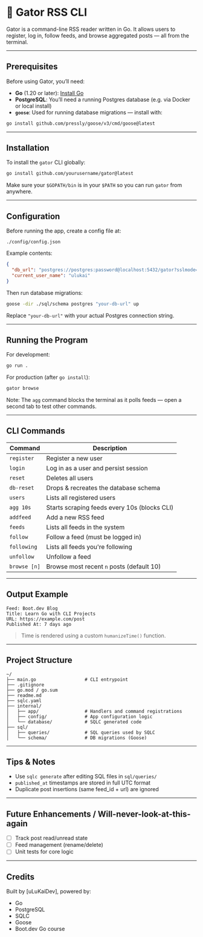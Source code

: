 # 🐊 Gator RSS CLI

Gator is a command-line RSS reader written in Go. It allows users to register, log in, follow feeds, and browse aggregated posts — all from the terminal.

---

## Prerequisites

Before using Gator, you’ll need:

* **Go** (1.20 or later): [Install Go](https://golang.org/dl/)
* **PostgreSQL**: You’ll need a running Postgres database (e.g. via Docker or local install)
* **`goose`**: Used for running database migrations — install with:

```sh
go install github.com/pressly/goose/v3/cmd/goose@latest
```

---

## Installation

To install the `gator` CLI globally:

```sh
go install github.com/yourusername/gator@latest
```

Make sure your `$GOPATH/bin` is in your `$PATH` so you can run `gator` from anywhere.

---

## Configuration

Before running the app, create a config file at:

```
./config/config.json
```

Example contents:

```json
{
  "db_url": "postgres://postgres:password@localhost:5432/gator?sslmode=disable",
  "current_user_name": "ulukai"
}
```

Then run database migrations:

```sh
goose -dir ./sql/schema postgres "your-db-url" up
```

Replace `"your-db-url"` with your actual Postgres connection string.

---

## Running the Program

For development:

```sh
go run .
```

For production (after `go install`):

```sh
gator browse
```

Note: The `agg` command blocks the terminal as it polls feeds — open a second tab to test other commands.

---

## CLI Commands

| Command      | Description                                  |
| ------------ | -------------------------------------------- |
| `register`   | Register a new user                          |
| `login`      | Log in as a user and persist session         |
| `reset`      | Deletes all users                            |
| `db-reset`   | Drops & recreates the database schema        |
| `users`      | Lists all registered users                   |
| `agg 10s`    | Starts scraping feeds every 10s (blocks CLI) |
| `addfeed`    | Add a new RSS feed                           |
| `feeds`      | Lists all feeds in the system                |
| `follow`     | Follow a feed (must be logged in)            |
| `following`  | Lists all feeds you're following             |
| `unfollow`   | Unfollow a feed                              |
| `browse [n]` | Browse most recent `n` posts (default 10)    |

---

## Output Example

```text
Feed: Boot.dev Blog
Title: Learn Go with CLI Projects
URL: https://example.com/post
Published At: 7 days ago
```

> Time is rendered using a custom `humanizeTime()` function.

---

## Project Structure

```
~/
├── main.go                  # CLI entrypoint
├── .gitignore
├── go.mod / go.sum
├── readme.md
├── sqlc.yaml
├── internal/
│   ├── app/                 # Handlers and command registrations
│   ├── config/              # App configuration logic
│   └── database/            # SQLC generated code
├── sql/
│   ├── queries/             # SQL queries used by SQLC
│   └── schema/              # DB migrations (Goose)
```

---

## Tips & Notes

* Use `sqlc generate` after editing SQL files in `sql/queries/`
* `published_at` timestamps are stored in full UTC format
* Duplicate post insertions (same feed\_id + url) are ignored

---

## Future Enhancements / Will-never-look-at-this-again 

* [ ] Track post read/unread state
* [ ] Feed management (rename/delete)
* [ ] Unit tests for core logic

---

## Credits

Built by \[uLuKaiDev], powered by:

* Go
* PostgreSQL
* SQLC
* Goose
* Boot.dev Go course
